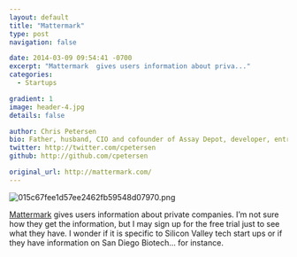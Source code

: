 ```yaml
---
layout: default
title: "Mattermark"
type: post
navigation: false

date: 2014-03-09 09:54:41 -0700
excerpt: "Mattermark  gives users information about priva..."
categories:
  - Startups

gradient: 1
image: header-4.jpg
details: false

author: Chris Petersen
bio: Father, husband, CIO and cofounder of Assay Depot, developer, entrepreneur and technologist.
twitter: http://twitter.com/cpetersen
github: http://github.com/cpetersen

original_url: http://mattermark.com/
---
```



  ![015c67fee1d57ee2462fb59548d07970.png](/attachments/015c67fee1d57ee2462fb59548d07970/image.png)  

  [Mattermark](http://mattermark.com)  gives users information about private companies. I’m not sure how they get the information, but I may sign up for the free trial just to see what they have. I wonder if it is specific to Silicon Valley tech start ups or if they have information on San Diego Biotech… for instance. 

 
